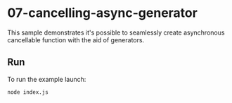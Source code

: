 # 07-cancelling-async-generator

This sample demonstrates it's possible to seamlessly create asynchronous cancellable function with the aid of generators.

## Run

To run the example launch: 

```
node index.js
```

